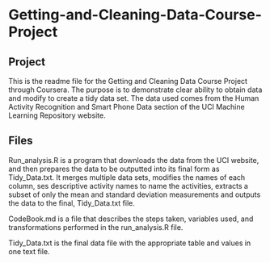 # Getting-and-Cleaning-Data-Course-Project

## Project
This is the readme file for the Getting and Cleaning Data Course Project through Coursera. The purpose is to demonstrate clear ability to obtain data and modify to create a tidy data set. The data used comes from the Human Activity Recognition and Smart Phone Data section of the UCI Machine Learning Repository website.

## Files

Run_analysis.R is a program that downloads the data from the UCI website, and then prepares the data to be outputted into its final form as Tidy_Data.txt.
It merges multiple data sets, modifies the names of each column, ses descriptive activity names to name the activities, extracts a subset of only the mean and standard deviation measurements and outputs the data to the final, Tidy_Data.txt file. 

CodeBook.md is a file that describes the steps taken, variables used, and transformations performed in the run_analysis.R file.

Tidy_Data.txt is the final data file with the appropriate table and values in one text file.
